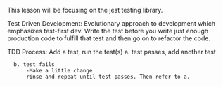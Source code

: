 This lesson will be focusing on the jest testing library.

Test Driven Development:
  Evolutionary approach to development which emphasizes test-first dev. 
  Write the test before you write just enough production code to fulfill that test and then go on to refactor the code.

  TDD Process:
    Add a test, run the test(s) 
      a. test passes, add another test

      b. test fails
          -Make a little change
          rinse and repeat until test passes. Then refer to a. 